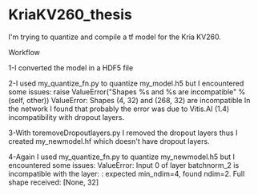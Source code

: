 # KriaKV260_thesis
I'm trying to quantize and compile a tf model for the Kria KV260.

Workflow

1-I converted the model in a HDF5 file

2-I used my_quantize_fn.py to quantize my_model.h5 but I encountered some issues: 
  raise ValueError("Shapes %s and %s are incompatible" % (self, other))
  ValueError: Shapes (4, 32) and (268, 32) are incompatible
  In the network I found that probably the error was due to Vitis.AI (1.4) incompatibility with dropout layers.
  
3-With toremoveDropoutlayers.py I removed the dropout layers thus I created my_newmodel.hf which doesn't have dropout layers.

4-Again I used my_quantize_fn.py to quantize my_newmodel.h5 but I encountered some issues: 
  ValueError: Input 0 of layer batchnorm_2 is incompatible with the layer: : expected min_ndim=4, found ndim=2. 
  Full shape         received: [None, 32]


